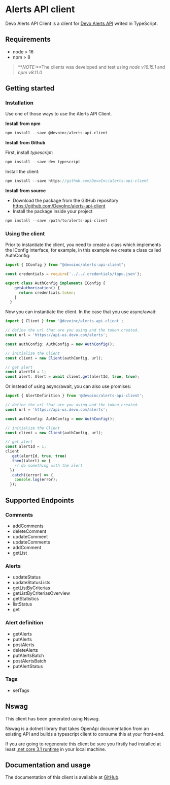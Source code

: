 # Alerts API client

Devo Alerts API Client is a client for [Devo Alerts API](https://docs.devo.com/space/latest/95128644/Alerts%20API) writed in TypeScript.

## Requirements

- node > 16
- npm > 8

> **_NOTE:_**The clients was developed and test using _node v16.15.1_ and _npm v8.11.0_

## Getting started

### Installation

Use one of those ways to use the Alerts API Client.

**Install from npm**

```js
npm install --save @devoinc/alerts-api-client
```

**Install from Github**

First, install _typescript_:

```js
npm install --save-dev typescript
```

Install the client:

```js
npm install --save https://github.com/DevoInc/alerts-api-client
```

**Install from source**

- Download the package from the GitHub repository
  https://github.com/DevoInc/alerts-api-client
- Install the package inside your project

```js
npm install --save /path/to/alerts-api-client
```

### Using the client

Prior to instantiate the client, you need to create a class which implements the IConfig interface, for example, in this example we create a class called AuthConfig:

```js
import { IConfig } from "@devoinc/alerts-api-client";

const credentials = require('../../.credentials/tapu.json');

export class AuthConfig implements IConfig {
    getAuthorization() {
      return credentials.token;
    }
  }

```

Now you can instantiate the client. In the case that you use async/await:

```js
import { Client } from '@devoinc/alerts-api-client';

// define the url that are you using and the token created.
const url = 'https://api-us.devo.com/alerts';

const authConfig: AuthConfig = new AuthConfig();

// initialize the Client
const client = new Client(authConfig, url);

// get alert
const alertId = 1;
const alert: Alert = await client.get(alertId, true, true);
```

Or instead of using async/await, you can also use promises:

```js
import { AlertDefinition } from '@devoinc/alerts-api-client';

// define the url that are you using and the token created.
const url = 'https://api-us.devo.com/alerts';

const authConfig: AuthConfig = new AuthConfig();

// initialize the Client
const client = new Client(authConfig, url);

// get alert
const alertId = 1;
client
  .get(alertId, true, true)
  .then((alert) => {
    // do something with the alert
  })
  .catch((error) => {
    console.log(error);
  });
```

## Supported Endpoints

### Comments
- addComments
- deleteComment
- updateComment
- updateComments
- addComment
- getList

### Alerts
- updateStatus
- updateStatusLists
- getListByCriterias
- getListByCriteriasOverview
- getStatistics
- listStatus
- get

### Alert definition
- getAlerts
- putAlerts
- postAlerts
- deleteAlerts
- putAlertsBatch
- postAlertsBatch
- putAlertStatus

### Tags
- setTags

## Nswag 

This client has been generated using Nswag. 

Nswag is a dotnet library that takes OpenApi documentation from an existing API and builds a typescript client to consume this at your front-end.

If you are going to regenerate this client be sure you firstly had installed at least [.net core 3.1 runtime](https://dotnet.microsoft.com/en-us/download/dotnet/3.1) in your local machine.

## Documentation and usage

The documentation of this client is available at [GitHub](https://devoinc.github.io/alerts-api-client/).